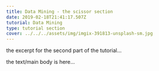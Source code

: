 ```yaml
---
title: Data Mining - the scissor section
date: 2019-02-18T21:41:17.507Z
tutorial: Data Mining
type: tutorial section
cover: ../../../assets/img/imgix-391813-unsplash-sm.jpg
---
```


the excerpt for the second part of the tutorial...

<!-- end -->
<!-- of excerpt -->

the text/main body is here...